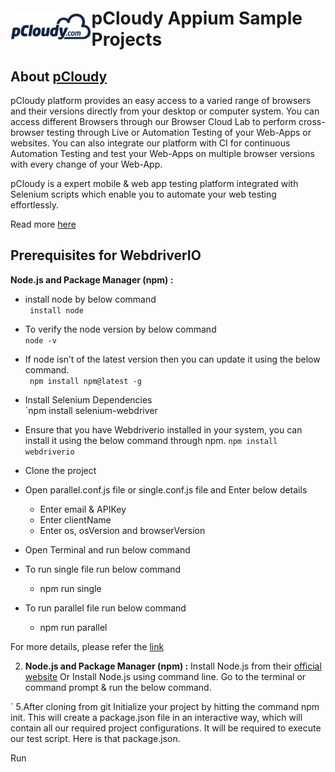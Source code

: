 <h1 style="display:flex;flex-direction:row;align-items: center;"><a target="_blank" rel="noopener noreferrer" href="https://www.pcloudy.com"><img src="/images/pcloudy.png" style="max-width:100%;"></a><span>pCloudy Appium Sample Projects</span></h1>

## About [pCloudy](https://www.pcloudy.com)

pCloudy platform provides an easy access to a varied range of browsers and their versions directly from your desktop or computer system. You can access different Browsers through our Browser Cloud Lab to perform cross-browser testing through Live or Automation Testing of your Web-Apps or websites. You can also integrate our platform with CI for continuous Automation Testing and test your Web-Apps on multiple browser versions with every change of your Web-App.

pCloudy is a expert mobile & web app testing platform integrated with Selenium scripts which enable you to automate your web testing effortlessly.

Read more [here](https://www.pcloudy.com/scale-cross-browser-testing-with-browser-cloud/?utm_source=topbar&utm_medium=website&utm_term=p&utm_campaign=website)

## Prerequisites for  WebdriverIO 
**Node.js and Package Manager (npm) :** 

  * install node by below command </br>
       ` install node`
  * To verify the node version by below command </br>
       ` node -v `
  * If node isn’t of the latest version then you can update it using the below command.</br>
       ` npm install npm@latest -g`
  * Install Selenium Dependencies </br>
        `npm install selenium-webdriver 
  * Ensure that you have Webdriverio installed in your system, you can install it using the below command through npm.
        `npm install webdriverio`

* Clone the project </br>

* Open parallel.conf.js file or single.conf.js file and Enter below details </br>
     * Enter email & APIKey
     * Enter clientName
     * Enter os, osVersion and browserVersion
    
* Open Terminal and run below command</br>

* To run single file run below command
   * npm run single

* To run parallel file run below command
   * npm run parallel

For more details, please refer the [link](https://www.pcloudy.com/mobile-application-testing-documentation/desktop-web-testing.php)







2. **Node.js and Package Manager (npm) :** Install Node.js from their [official website](https://nodejs.org/en/download/) Or Install Node.js using command line. Go to the terminal or command prompt & run the below command.

`
5.After cloning from git Initialize your project by hitting the command npm init.
This will create a package.json file in an interactive way, which will contain all our required project configurations. It will be required to execute our test script. Here is that package.json.


Run 
